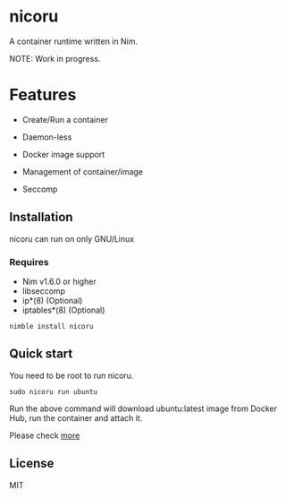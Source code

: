 # nicoru

A container runtime written in Nim.

NOTE: Work in progress.

# Features

- Create/Run a container

- Daemon-less

- Docker image support

- Management of container/image

- Seccomp

## Installation

nicoru can run on only GNU/Linux

### Requires

- Nim v1.6.0 or higher
- libseccomp
- ip*(8) (Optional)
- iptables*(8) (Optional)

```
nimble install nicoru
```

## Quick start

You need to be root to run nicoru.

```
sudo nicoru run ubuntu
```

Run the above command will download ubuntu:latest image from Docker Hub, run the container and attach it.

Please check [more](https://github.com/fox0430/nicoru/tree/develop/documents/command.md)

## License

MIT
